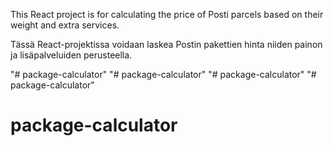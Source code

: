This React project is for calculating the price of Posti parcels based on their weight and extra services.

Tässä React-projektissa voidaan laskea Postin pakettien hinta niiden painon ja lisäpalveluiden perusteella.


"# package-calculator" 
"# package-calculator" 
"# package-calculator" 
"# package-calculator" 
# package-calculator
